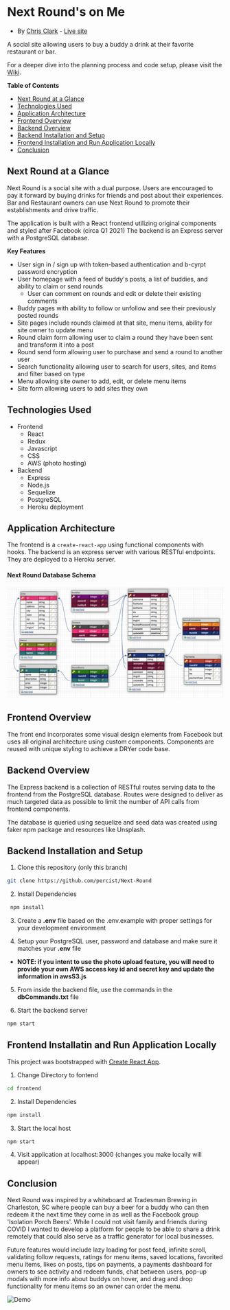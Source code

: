 # Next Round's on Me
* By [Chris Clark](https://percist.github.io/) - [Live site](https://next-round.herokuapp.com/)

A social site allowing users to buy a buddy a drink at their favorite restaurant or bar.

For a deeper dive into the planning process and code setup, please visit the [Wiki](https://github.com/percist/next-round/wiki).

**Table of Contents**
  * [Next Round at a Glance](#Next-Round-at-a-glance)
  * [Technologies Used](#technologies-used)
  * [Application Architecture](#application-architecture)
  * [Frontend Overview](#frontend-overview)
  * [Backend Overview](#backend-overview)
  * [Backend Installation and Setup](#Backend-Installation-and-Setup)
  * [Frontend Installation and Run Application Locally](#Frontend-Installation-and-Run-Application-Locally)
  * [Conclusion](#conclusion)

## Next Round at a Glance
Next Round is a social site with a dual purpose. Users are encouraged to pay it forward by buying drinks for friends and post about their experiences. 
Bar and Restaurant owners can use Next Round to promote their establishments and drive traffic.

The application is built with a React frontend utilizing original components and styled after Facebook (circa Q1 2021)
The backend is an Express server with a PostgreSQL database.

**Key Features**
* User sign in / sign up with token-based authentication and b-cyrpt password encryption
* User homepage with a feed of buddy's posts, a list of buddies, and ability to claim or send rounds
  * User can comment on rounds and edit or delete their existing comments
* Buddy pages with ability to follow or unfollow and see their previously posted rounds
* Site pages include rounds claimed at that site, menu items, ability for site owner to update menu
* Round claim form allowing user to claim a round they have been sent and transform it into a post
* Round send form allowing user to purchase and send a round to another user
* Search functionality allowing user to search for users, sites, and items and filter based on type
* Menu allowing site owner to add, edit, or delete menu items
* Site form allowing users to add sites they own

## Technologies Used
* Frontend
  * React
  * Redux
  * Javascript
  * CSS
  * AWS (photo hosting)
* Backend
  * Express
  * Node.js
  * Sequelize
  * PostgreSQL
  * Heroku deployment

## Application Architecture
The frontend is a `create-react-app` using functional components with hooks. The backend is an express server with various RESTful endpoints. They are deployed to a Heroku server.

#### Next Round Database Schema
![image](https://github.com/percist/next-round/blob/master/Next-Round-DB.png)

## Frontend Overview
The front end incorporates some visual design elements from Facebook but uses all original architecture using custom components. Components are reused with unique styling to achieve a DRYer code base.

## Backend Overview
The Express backend is a collection of RESTful routes serving data to the frontend from the PostgreSQL database. Routes were designed to deliver as much targeted data as possible to limit the number of API calls from frontend components.

The database is queried using sequelize and seed data was created using faker npm package and resources like Unsplash.

## Backend Installation and Setup

1. Clone this repository (only this branch)

  ```bash
  git clone https://github.com/percist/Next-Round
  ```
2. Install Dependencies

  ```bash
   npm install
   ```
3. Create a **.env** file based on the .env.example with proper settings for your
   development environment

4. Setup your PostgreSQL user, password and database and make sure it matches your **.env** file
  * **NOTE: if you intent to use the photo upload feature, you will need to provide your own AWS access key id and secret key and update the information in awsS3.js**

5. From inside the backend file, use the commands in the **dbCommands.txt** file

6. Start the backend server

  ```bash
  npm start
  ```

## Frontend Installatin and Run Application Locally

This project was bootstrapped with [Create React App](https://github.com/facebook/create-react-app).

1. Change Directory to fontend

  ```bash
  cd frontend
  ```
2. Install Dependencies

  ```bash
  npm install
  ```
3. Start the local host

  ```bash
  npm start
  ```
  
4. Visit application at localhost:3000 (changes you make locally will appear)


## Conclusion
Next Round was inspired by a whiteboard at Tradesman Brewing in Charleston, SC where people can buy a beer for a buddy who can then redeem it the next time they come in as well as the Facebook group 'Isolation Porch Beers'. While I could not visit family and friends during COVID I wanted to develop a platform for people to be able to share a drink remotely that could also serve as a traffic generator for local businesses. 

Future features would include lazy loading for post feed, infinite scroll, validating follow requests, ratings for menu items, saved locations, favorited menu items, likes on posts, tips on payments, a payments dashboard for owners to see activity and redeem funds, chat between users, pop-up modals with more info about buddys on hover, and drag and drop functionality for menu items so an owner can order the menu.
  
![Demo](Next-Round-Demo.gif)
